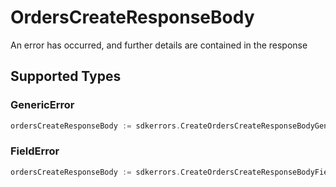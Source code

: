 # OrdersCreateResponseBody

An error has occurred, and further details are contained in the response


## Supported Types

### GenericError

```go
ordersCreateResponseBody := sdkerrors.CreateOrdersCreateResponseBodyGenericError(components.GenericError{/* values here */})
```

### FieldError

```go
ordersCreateResponseBody := sdkerrors.CreateOrdersCreateResponseBodyFieldError(components.FieldError{/* values here */})
```

